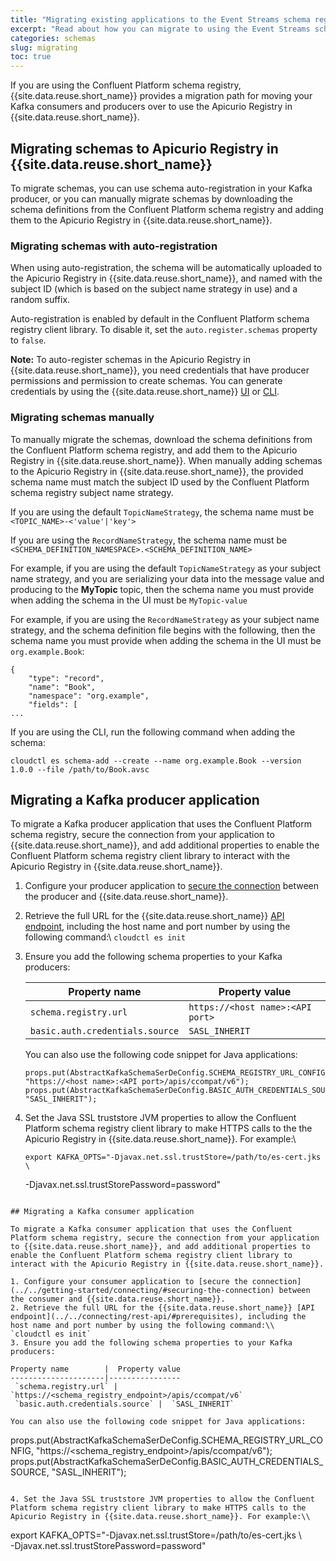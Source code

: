 ```yaml
---
title: "Migrating existing applications to the Event Streams schema registry"
excerpt: "Read about how you can migrate to using the Event Streams schema registry."
categories: schemas
slug: migrating
toc: true
---
```


If you are using the Confluent Platform schema registry, {{site.data.reuse.short_name}} provides a migration path for moving your Kafka consumers and producers over to use the Apicurio Registry in {{site.data.reuse.short_name}}.

## Migrating schemas to Apicurio Registry in {{site.data.reuse.short_name}}

To migrate schemas, you can use schema auto-registration in your Kafka producer, or you can manually migrate schemas by downloading the schema definitions from the Confluent Platform schema registry and adding them to the Apicurio Registry in {{site.data.reuse.short_name}}.

### Migrating schemas with auto-registration

When using auto-registration, the schema will be automatically uploaded to the Apicurio Registry in {{site.data.reuse.short_name}}, and named with the subject ID (which is based on the subject name strategy in use) and a random suffix.

Auto-registration is enabled by default in the Confluent Platform schema registry client library. To disable it, set the `auto.register.schemas` property to `false`.

**Note:** To auto-register schemas in the Apicurio Registry in {{site.data.reuse.short_name}}, you need credentials that have producer permissions and permission to create schemas. You can generate credentials by using the {{site.data.reuse.short_name}} [UI](../../security/managing-access/#creating-a-kafkauser-in-the-ibm-event-streams-ui) or [CLI](../../security/managing-access/#creating-a-kafkauser-in-the-ibm-event-streams-cli).

### Migrating schemas manually

To manually migrate the schemas, download the schema definitions from the Confluent Platform schema registry, and add them to the Apicurio Registry in {{site.data.reuse.short_name}}. When manually adding schemas to the Apicurio Registry in {{site.data.reuse.short_name}}, the provided schema name must match the subject ID used by the Confluent Platform schema registry subject name strategy.

If you are using the default `TopicNameStrategy`, the schema name must be `<TOPIC_NAME>-<'value'|'key'>`

If you are using the `RecordNameStrategy`, the schema name must be `<SCHEMA_DEFINITION_NAMESPACE>.<SCHEMA_DEFINITION_NAME>`

For example, if you are using the default `TopicNameStrategy` as your subject name strategy, and you are serializing your data into the message value and producing to the **MyTopic** topic, then the schema name you must provide when adding the schema in the UI must be `MyTopic-value`

For example, if you are using the `RecordNameStrategy` as your subject name strategy, and the schema definition file begins with the following, then the schema name you must provide when adding the schema in the UI must be `org.example.Book`:

```
{
    "type": "record",
    "name": "Book",
    "namespace": "org.example",
    "fields": [
...
```

If you are using the CLI, run the following command when adding the schema:

`cloudctl es schema-add --create --name org.example.Book --version 1.0.0 --file /path/to/Book.avsc`


## Migrating a Kafka producer application

To migrate a Kafka producer application that uses the Confluent Platform schema registry, secure the connection from your application to {{site.data.reuse.short_name}}, and add additional properties to enable the Confluent Platform schema registry client library to interact with the Apicurio Registry in {{site.data.reuse.short_name}}.

1. Configure your producer application to [secure the connection](../../getting-started/connecting/#securing-the-connection) between the producer and {{site.data.reuse.short_name}}.
2. Retrieve the full URL for the {{site.data.reuse.short_name}} [API endpoint](../../connecting/rest-api/#prerequisites), including the host name and port number by using the following command:\\
  `cloudctl es init`
3. Ensure you add the following schema properties to your Kafka producers:

   Property name        |  Property value
   ---------------------|----------------
    `schema.registry.url` |  `https://<host name>:<API port>`
    `basic.auth.credentials.source` |  `SASL_INHERIT`

   You can also use the following code snippet for Java applications:

   ```
   props.put(AbstractKafkaSchemaSerDeConfig.SCHEMA_REGISTRY_URL_CONFIG, "https://<host name>:<API port>/apis/ccompat/v6");
   props.put(AbstractKafkaSchemaSerDeConfig.BASIC_AUTH_CREDENTIALS_SOURCE, "SASL_INHERIT");
   ```

4. Set the Java SSL truststore JVM properties to allow the Confluent Platform schema registry client library to make HTTPS calls to the the Apicurio Registry in {{site.data.reuse.short_name}}. For example:\\

   ```
   export KAFKA_OPTS="-Djavax.net.ssl.trustStore=/path/to/es-cert.jks \ 
      -Djavax.net.ssl.trustStorePassword=password"
   ```

## Migrating a Kafka consumer application

To migrate a Kafka consumer application that uses the Confluent Platform schema registry, secure the connection from your application to {{site.data.reuse.short_name}}, and add additional properties to enable the Confluent Platform schema registry client library to interact with the Apicurio Registry in {{site.data.reuse.short_name}}.

1. Configure your consumer application to [secure the connection](../../getting-started/connecting/#securing-the-connection) between the consumer and {{site.data.reuse.short_name}}.
2. Retrieve the full URL for the {{site.data.reuse.short_name}} [API endpoint](../../connecting/rest-api/#prerequisites), including the host name and port number by using the following command:\\
  `cloudctl es init`
3. Ensure you add the following schema properties to your Kafka producers:

   Property name        |  Property value
   ---------------------|----------------
    `schema.registry.url` |  `https://<schema_registry_endpoint>/apis/ccompat/v6`
    `basic.auth.credentials.source` |  `SASL_INHERIT`

   You can also use the following code snippet for Java applications:

   ```
   props.put(AbstractKafkaSchemaSerDeConfig.SCHEMA_REGISTRY_URL_CONFIG, "https://<schema_registry_endpoint>/apis/ccompat/v6");
   props.put(AbstractKafkaSchemaSerDeConfig.BASIC_AUTH_CREDENTIALS_SOURCE, "SASL_INHERIT");
   ```

4. Set the Java SSL truststore JVM properties to allow the Confluent Platform schema registry client library to make HTTPS calls to the Apicurio Registry in {{site.data.reuse.short_name}}. For example:\\

   ```
   export KAFKA_OPTS="-Djavax.net.ssl.trustStore=/path/to/es-cert.jks \ 
       -Djavax.net.ssl.trustStorePassword=password"
   ```
